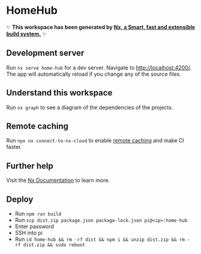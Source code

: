 # HomeHub

✨ **This workspace has been generated by [Nx, a Smart, fast and extensible build system.](https://nx.dev)** ✨

## Development server

Run `nx serve home-hub` for a dev server. Navigate to <http://localhost:4200/>. The app will automatically reload if you change any of the source files.

## Understand this workspace

Run `nx graph` to see a diagram of the dependencies of the projects.

## Remote caching

Run `npx nx connect-to-nx-cloud` to enable [remote caching](https://nx.app) and make CI faster.

## Further help

Visit the [Nx Documentation](https://nx.dev) to learn more.

## Deploy

- Run `npm run build`
- Run `scp dist.zip package.json package-lock.json pi@<ip>:home-hub`
- Enter password
- SSH into pi
- Run `cd home-hub && rm -rf dist && npm i && unzip dist.zip && rm -rf dist.zip && sudo reboot`
